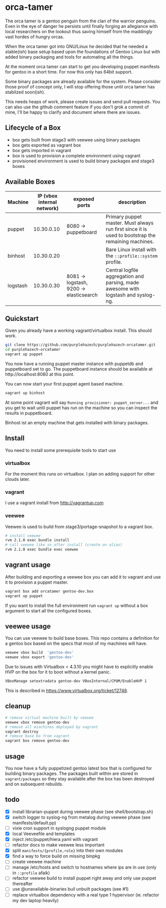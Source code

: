 # orca-tamer

The orca tamer is a gentoo penguin from the clan of the
warrior penguins. Even in the eye of danger he persists
until finally forging an allegiance with local researchers
on the lookout thus saving himself from the maddingly vast
hordes of hungry orcas.

When the orca tamer got into GNU/Linux he decided that he
needed a stable(ish) base setup based upon the foundations
of Gentoo Linux but with added binary packaging and tools
for automating all the things.

At the moment orca tamer can start to get you developing
puppet manifests for gentoo in a short time. For now this
only has 64bit support.

Some binary packages are already available for the system.
Please consider those proof of concept only, I will stop
offering those until orca tamer has stabilzed soon(ish).

This needs heaps of work, please create issues and send
pull requests. You can also use the github comment feature
if you don't grok a commit of mine, I'll be happy to clarify
and document where there are issues.

## Lifecycle of a Box

* box gets built from stage3 with veewee using binary packages
* box gets exported as vagrant box
* box gets imported in vagrant
* box is used to provision a complete environment using vagrant
* provisioned environment is used to build binary packages and stage3 boxes

## Available Boxes

| Machine      | IP (vbox internal network) | exposed ports                              | description 
| ------------ | -------------------------- | ------------------------------------------ | -----------
| puppet       | 10.30.0.10                 | 8080 -> puppetboard                        | Primary puppet master. Must always run first since it is used to bootstrap the remaining machines.
| binhost      | 10.30.0.20                 |                                            | Bare Linux install with the ``::profile::system`` profile.
| logstash     | 10.30.0.30                 | 8081 -> logstash, 9200 -> elasticsearch    | Central logfile aggregation and parsing, made awesome with logstash and syslog-ng.

## Quickstart

Given you already have a working vagrant/virtualbox install. This should work.

````bash
git clone https://github.com/purplehazech/purplehazech-orcatamer.git
cd purplehazech-orcatamer
vagrant up puppet
````

You now have a running puppet master instance with puppetdb and puppetboard set
to go. The puppetboard instance should be available at http://localhost:8080 at
this point.

You can now start your first puppet agent based machine.

````bash
vagrant up binhost
````

At some point vagrant will say ``Running provisioner: puppet_server...`` and you
get to wait until puppet has run on the machine so you can inspect the results
in puppetboard.

Binhost ist an empty machine that gets installed with binary packages.

## Install

You need to install some prerequisite tools to start use

### virtualbox
For the moment this runs on virtualbox. I plan on adding support
for other clouds later.

### vagrant
I use a vagrant install from http://vagrantup.com

### veewee
Veewee is used to build from stage3/portage-snapshot to a vagrant
box.

````bash
# install veewee
rvm 2.1.0 exec bundle install
# call veewee like so after install (create an alias)
rvm 2.1.0 exec bundle exec veewee
````

## vagrant usage

After building and exporting a veewee box you can add it to
vagrant and use it to provision a puppet master.

````bash
vagrant box add orcatamer gentoo-dev.box
vagrant up puppet
````

If you want to install the full environment run ``vagrant up``
without a box argument to start all the configured boxes.

## veewee usage

You can use veewee to build base boxes. This repo contains a
definition for a gentoo box based on the specs that most of
my machines will have.

````bash
veewee vbox build  'gentoo-dev'
veewee vbox export 'gentoo-dev'
````

Due to issues with Virtualbox < 4.3.10 you might have to
explicitly enable HVP on the box for it to boot without a
kernel panic.

````bash
VBoxManage setextradata gentoo-dev VBoxInternal/CPUM/EnableHVP 1
````

This is described in https://www.virtualbox.org/ticket/12748.

## cleanup

````bash
# remove virtual machine built by veewee
veewee vbox remove gentoo-dev
# remove all miachines deployed by vagrant
vagrant destroy
# remove base bo from vagrant
vagrant box remove gentoo-dev
````

## usage

You now have a fully puppetized gentoo latest box that is configured
for building binary packages. The packages built within are stored
in ``vagrant/packages`` so they stay available after the box has been
destroyed and on subsequent rebuilds.

## todo
* [x] install librarian-puppet during veewee phase (see shell/bootstrap.sh)
* [x] switch logger to syslog-ng from metalog during veewee phase (see manifests/default.pp)
* [ ] vixie cron support in syslogng puppet module
* [x] local Veeveefile and templates
* [x] inject /etc/puppet/hiera.yaml with vagrant
* [ ] refactor docs to make veewee less important
* [x] split ``manifests/{profile,role}`` into their own modules
* [x] find a way to force build on missing binpkg
* [ ] create veewee machine
* [ ] manage /etc/hosts and switch to hostnames where ips are in use (only in ``::profile`` afaik)
* [ ] refactor veewee build to install puppet right away and only use puppet thereafter
* [ ] use @unavailable-binaries buil unbuilt packages (see #1)
* [ ] replace virtualbox dependency with a real type 1 hypervisor (ie. refactor my dev laptop heavily)
